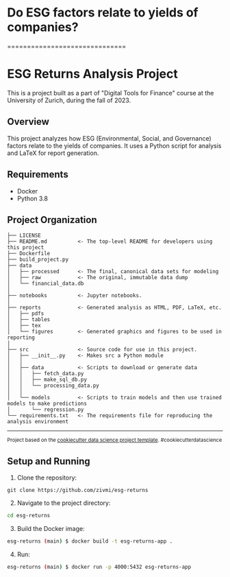 # Do ESG factors relate to yields of companies?

==============================
# ESG Returns Analysis Project
This is a project built as a part of "Digital Tools for Finance" course at the University of Zurich, during the fall of 2023.

## Overview
This project analyzes how ESG (Environmental, Social, and Governance) factors relate to the yields of companies. It uses a Python script for analysis and LaTeX for report generation.

## Requirements
- Docker
- Python 3.8

Project Organization
------------

    ├── LICENSE
    ├── README.md          <- The top-level README for developers using this project
    ├── Dockerfile
    ├── build_project.py
    ├── data
    │   ├── processed      <- The final, canonical data sets for modeling
    │   ├── raw            <- The original, immutable data dump
    │   └── financial_data.db
    │        
    ├── notebooks          <- Jupyter notebooks.
    │    
    ├── reports            <- Generated analysis as HTML, PDF, LaTeX, etc.
    │   ├── pdfs     
    │   ├── tables           
    │   ├── tex      
    │   └── figures        <- Generated graphics and figures to be used in reporting
    │
    ├── src                <- Source code for use in this project.
    │   ├── __init__.py    <- Makes src a Python module
    │   │
    │   ├── data           <- Scripts to download or generate data
    │   │   ├── fetch_data.py
    │   │   ├── make_sql_db.py
    │   │   └── processing_data.py
    │   │
    │   └── models         <- Scripts to train models and then use trained models to make predictions
    │       └── regression.py
    └── requirements.txt   <- The requirements file for reproducing the analysis environment
                       
--------

<p><small>Project based on the <a target="_blank" href="https://drivendata.github.io/cookiecutter-data-science/">cookiecutter data science project template</a>. #cookiecutterdatascience</small></p>

## Setup and Running

1. Clone the repository:
```
git clone https://github.com/zivmi/esg-returns
```
2. Navigate to the project directory:
```bash
cd esg-returns
```
3. Build the Docker image:
```bash
esg-returns (main) $ docker build -t esg-returns-app .
```
4. Run:
```bash
esg-returns (main) $ docker run -p 4000:5432 esg-returns-app
```
